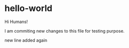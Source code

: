 # hello-world

Hi Humans!

I am commiting new changes to this file for testing purpose.

new line added again
